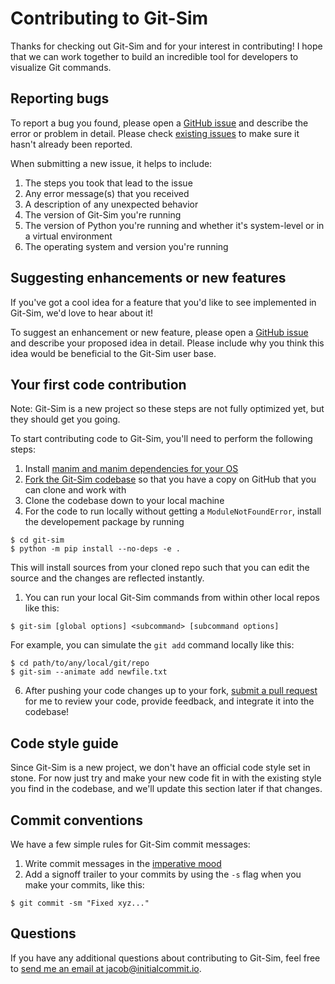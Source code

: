 # Contributing to Git-Sim

Thanks for checking out Git-Sim and for your interest in contributing! I hope
that we can work together to build an incredible tool for developers to
visualize Git commands.

## Reporting bugs

To report a bug you found, please open a [GitHub issue](https://github.com/initialcommit-com/git-sim/issues/new)
and describe the error or problem in detail. Please check [existing issues](https://github.com/initialcommit-com/git-sim/issues)
to make sure it hasn't already been reported.

When submitting a new issue, it helps to include:

1) The steps you took that lead to the issue
2) Any error message(s) that you received
3) A description of any unexpected behavior
4) The version of Git-Sim you're running
5) The version of Python you're running and whether it's system-level or in a virtual environment
6) The operating system and version you're running

## Suggesting enhancements or new features

If you've got a cool idea for a feature that you'd like to see implemented in
Git-Sim, we'd love to hear about it!

To suggest an enhancement or new feature, please open a [GitHub issue](https://github.com/initialcommit-com/git-sim/issues/new)
and describe your proposed idea in detail. Please include why you think this
idea would be beneficial to the Git-Sim user base.

## Your first code contribution

Note: Git-Sim is a new project so these steps are not fully optimized yet, but
they should get you going.

To start contributing code to Git-Sim, you'll need to perform the following
steps:

1) Install [manim and manim dependencies for your OS](https://www.manim.community/)
2) [Fork the Git-Sim codebase](https://github.com/initialcommit-com/git-sim/fork)
so that you have a copy on GitHub that you can clone and work with
3) Clone the codebase down to your local machine
4) For the code to run locally without getting a `ModuleNotFoundError`,
install the developement package by running
```console
$ cd git-sim
$ python -m pip install --no-deps -e .
```
This will install sources from your cloned repo such that you can edit the source and the changes are reflected instantly.

1) You can run your local Git-Sim commands from within other local repos like this:

```console
$ git-sim [global options] <subcommand> [subcommand options]
```

For example, you can simulate the `git add` command locally like this:

```console
$ cd path/to/any/local/git/repo
$ git-sim --animate add newfile.txt
```

6) After pushing your code changes up to your fork, [submit a pull request](https://github.com/initialcommit-com/git-sim/compare) for me
to review your code, provide feedback, and integrate it into the codebase!

## Code style guide

Since Git-Sim is a new project, we don't have an official code style set in
stone. For now just try and make your new code fit in with the existing style
you find in the codebase, and we'll update this section later if that changes.

## Commit conventions

We have a few simple rules for Git-Sim commit messages:

1) Write commit messages in the [imperative mood](https://initialcommit.com/blog/Git-Commit-Message-Imperative-Mood)
2) Add a signoff trailer to your commits by using the `-s` flag when you make
your commits, like this:

```
$ git commit -sm "Fixed xyz..."
```

## Questions

If you have any additional questions about contributing to Git-Sim, feel free
to [send me an email at jacob@initialcommit.io](mailto:jacob@initialcommit.io).
